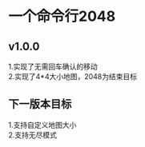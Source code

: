 # 一个命令行2048<br>
## v1.0.0<br>
1.实现了无需回车确认的移动<br>
2.实现了4*4大小地图，2048为结束目标<br>

## 下一版本目标<br>
1.支持自定义地图大小<br>
2.支持无尽模式<br>
